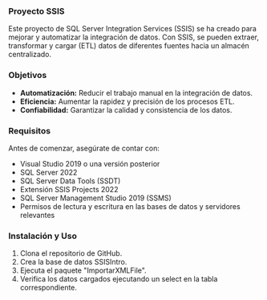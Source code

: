 ### Proyecto SSIS

Este proyecto de SQL Server Integration Services (SSIS) se ha creado para mejorar y automatizar la integración de datos. Con SSIS, se pueden extraer, transformar y cargar (ETL) datos de diferentes fuentes hacia un almacén centralizado.

### Objetivos

- **Automatización:** Reducir el trabajo manual en la integración de datos.
- **Eficiencia:** Aumentar la rapidez y precisión de los procesos ETL.
- **Confiabilidad:** Garantizar la calidad y consistencia de los datos.

### Requisitos

Antes de comenzar, asegúrate de contar con:

- Visual Studio 2019 o una versión posterior
- SQL Server 2022
- SQL Server Data Tools (SSDT)
- Extensión SSIS Projects 2022
- SQL Server Management Studio 2019 (SSMS)
- Permisos de lectura y escritura en las bases de datos y servidores relevantes

### Instalación y Uso

1. Clona el repositorio de GitHub.
2. Crea la base de datos SSISIntro.
3. Ejecuta el paquete "ImportarXMLFile".
4. Verifica los datos cargados ejecutando un select en la tabla correspondiente.
